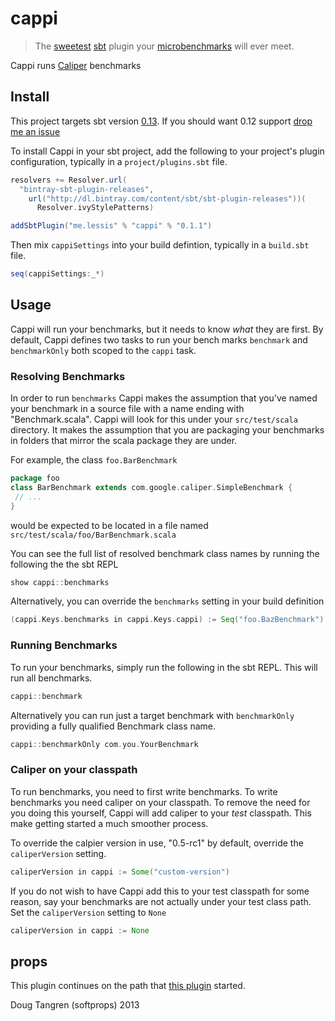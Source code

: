 # cappi

> The [sweetest](http://www.urbandictionary.com/define.php?term=cappi) [sbt](http://www.scala-sbt.org/) plugin your [microbenchmarks](https://code.google.com/p/caliper/wiki/JavaMicrobenchmarks) will ever meet.

Cappi runs [Caliper](https://code.google.com/p/caliper/) benchmarks

## Install

This project targets sbt version [0.13](http://www.scala-sbt.org/0.13.0/docs/home.html). If you should want 0.12 support [drop me an issue](https://github.com/softprops/cappi/issues/new?title=add%20support%20for%20sbt%200.12)

To install Cappi in your sbt project, add the following to your project's plugin configuration, typically in a `project/plugins.sbt` file.

```scala
resolvers += Resolver.url(
  "bintray-sbt-plugin-releases",
    url("http://dl.bintray.com/content/sbt/sbt-plugin-releases"))(
      Resolver.ivyStylePatterns)

addSbtPlugin("me.lessis" % "cappi" % "0.1.1")
```

Then mix `cappiSettings` into your build defintion, typically in a `build.sbt` file.

```scala
seq(cappiSettings:_*)
```

## Usage

Cappi will run your benchmarks, but it needs to know _what_ they are first. By default, Cappi defines two tasks to run your bench marks `benchmark` and `benchmarkOnly` both scoped to the `cappi` task. 

### Resolving Benchmarks

In order to run `benchmarks` Cappi makes the assumption that you've named your benchmark in a source file with a name ending with "Benchmark.scala".
Cappi will look for this under your `src/test/scala` directory. It makes the assumption that you are packaging your benchmarks in folders that mirror
the scala package they are under.

For example, the class `foo.BarBenchmark`

```scala
package foo
class BarBenchmark extends com.google.caliper.SimpleBenchmark {
 // ...
}
```

would be expected to be located in a file named `src/test/scala/foo/BarBenchmark.scala`

You can see the full list of resolved benchmark class names by running the following the the sbt REPL

```scala
show cappi::benchmarks
```

Alternatively, you can override the `benchmarks` setting in your build definition

```scala
(cappi.Keys.benchmarks in cappi.Keys.cappi) := Seq("foo.BazBenchmark")
```

### Running Benchmarks

To run your benchmarks, simply run the following in the sbt REPL. This will run all benchmarks.

```scala
cappi::benchmark
```

Alternatively you can run just a target benchmark with `benchmarkOnly` providing a fully qualified Benchmark class name.

```scala
cappi::benchmarkOnly com.you.YourBenchmark
```

### Caliper on your classpath

To run benchmarks, you need to first write benchmarks. To write benchmarks you need caliper on your classpath.
To remove the need for you doing this yourself, Cappi will add caliper to your _test_ classpath. This make getting started
a much smoother process.

To override the calpier version in use, "0.5-rc1" by default, override the `caliperVersion` setting.

```scala
caliperVersion in cappi := Some("custom-version")
```

If you do not wish to have Cappi add this to your test classpath for some reason, say your benchmarks are not actually under
your test class path. Set the `caliperVersion` setting to `None`

```scala
caliperVersion in cappi := None
```

## props

This plugin continues on the path that [this plugin](https://github.com/alno/sbt-caliper) started.

Doug Tangren (softprops) 2013
